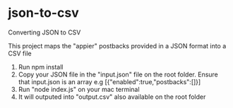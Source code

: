# json-to-csv
Converting JSON to CSV

This project maps the "appier" postbacks provided in a JSON format into a CSV file

1. Run npm install
2. Copy your JSON file in the "input.json" file on the root folder. Ensure that input.json is an array 
      e.g [{"enabled":true,"postbacks":[]}]
3. Run "node index.js" on your mac terminal
4. It will outputed into "output.csv" also available on the root folder
